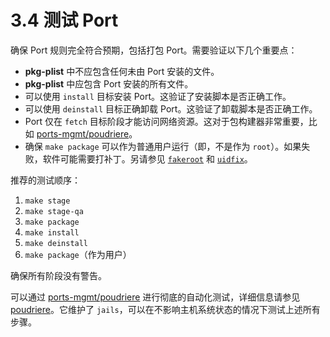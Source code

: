 # 3.4 测试 Port

确保 Port 规则完全符合预期，包括打包 Port。需要验证以下几个重要点：

* **pkg-plist** 中不应包含任何未由 Port 安装的文件。
* **pkg-plist** 中应包含 Port 安装的所有文件。
* 可以使用 `install` 目标安装 Port。这验证了安装脚本是否正确工作。
* 可以使用 `deinstall` 目标正确卸载 Port。这验证了卸载脚本是否正确工作。
* Port 仅在 `fetch` 目标阶段才能访问网络资源。这对于包构建器非常重要，比如 [ports-mgmt/poudriere](https://cgit.freebsd.org/ports/tree/ports-mgmt/poudriere/)。
* 确保 `make package` 可以作为普通用户运行（即，不是作为 `root`）。如果失败，软件可能需要打补丁。另请参见 [`fakeroot`](https://docs.freebsd.org/en/books/porters-handbook/uses/#uses-fakeroot) 和 [`uidfix`](https://docs.freebsd.org/en/books/porters-handbook/uses/#uses-uidfix)。

推荐的测试顺序：

1. `make stage`
2. `make stage-qa`
3. `make package`
4. `make install`
5. `make deinstall`
6. `make package`（作为用户）

确保所有阶段没有警告。

可以通过 [ports-mgmt/poudriere](https://cgit.freebsd.org/ports/tree/ports-mgmt/poudriere/) 进行彻底的自动化测试，详细信息请参见 [poudriere](https://docs.freebsd.org/en/books/porters-handbook/testing/#testing-poudriere)。它维护了 `jails`，可以在不影响主机系统状态的情况下测试上述所有步骤。

